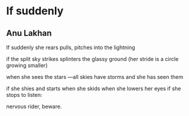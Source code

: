 # If suddenly
## Anu Lakhan
If suddenly she rears
pulls, pitches
into the lightning

if the split sky strikes
splinters the glassy ground
(her stride is a circle growing smaller)

when she sees the stars
—all skies have storms
and she has seen them

if she shies and starts
when she skids
when she lowers her eyes
if she stops to listen:

nervous rider, beware.